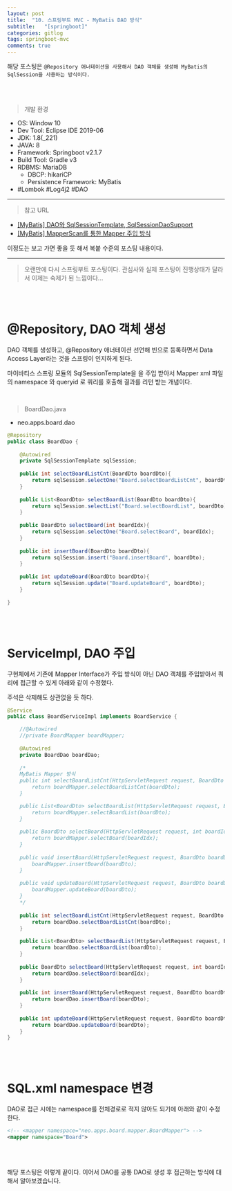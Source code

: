 ```yaml
---
layout: post
title:  "10. 스프링부트 MVC - MyBatis DAO 방식"
subtitle:   "[springboot]"
categories: gitlog
tags: springboot-mvc
comments: true
---
```


해당 포스팅은 `@Repository 애너테이션을 사용해서 DAO 객체를 생성해 MyBatis의 SqlSession을 사용하는 방식이다.`

<br><br>


> 개발 환경  

- OS: Window 10
- Dev Tool: Eclipse IDE 2019-06
- JDK: 1.8(_221)
- JAVA: 8
- Framework: Springboot v2.1.7
- Build Tool: Gradle v3
- RDBMS: MariaDB
	+ DBCP: hikariCP
	+ Persistence Framework: MyBatis
- #Lombok #Log4j2 #DAO

---

> 참고 URL

- [[MyBatis] DAO와 SqlSessionTemplate, SqlSessionDaoSupport](https://linked2ev.github.io/mybatis/2019/09/08/MyBatis-4-DAO%EC%99%80-SqlSessionTemplate,-SqlSessionDaoSupport/)
- [[MyBatis] MapperScan를 통한 Mapper 주입 방식](https://linked2ev.github.io/mybatis/2019/09/08/MyBatis-5-MapperScan%EB%A5%BC-%ED%86%B5%ED%95%9C-Mapper-%EC%A3%BC%EC%9E%85-%EB%B0%A9%EC%8B%9D/)

이정도는 보고 가면 좋을 듯 해서 복붙 수준의 포스팅 내용이다.

---

> 오랜만에 다시 스프링부트 포스팅이다. 관심사와 실제 포스팅이 진행상태가 달라서 이제는 숙제가 된 느낌이다...


<br><br>


# @Repository, DAO 객체 생성
 
DAO 객체를 생성하고, @Repository 애너테이션 선언해 빈으로 등록하면서 Data Access Layer라는 것을 스프링이 인지하게 된다.

마이바티스 스프링 모듈의 SqlSessionTemplate을 을 주입 받아서 Mapper xml 파일의 namespace 와 queryid 로 쿼리를 호출해 결과를 리턴 받는 개념이다.

<br>

> BoardDao.java

- neo.apps.board.dao

```java
@Repository
public class BoardDao {
	
	@Autowired
	private SqlSessionTemplate sqlSession;
	
	public int selectBoardListCnt(BoardDto boardDto){
		return sqlSession.selectOne("Board.selectBoardListCnt", boardDto);
	}
	
	public List<BoardDto> selectBoardList(BoardDto boardDto){
		return sqlSession.selectList("Board.selectBoardList", boardDto);
	}
	
	public BoardDto selectBoard(int boardIdx){
		return sqlSession.selectOne("Board.selectBoard", boardIdx);
	}
	
	public int insertBoard(BoardDto boardDto){
		return sqlSession.insert("Board.insertBoard", boardDto);
	}
	
	public int updateBoard(BoardDto boardDto){
		return sqlSession.update("Board.updateBoard", boardDto);
	}
	
}
```

<br><br>


# ServiceImpl, DAO 주입

구현체에서 기존에 Mapper Interface가 주입 방식이 아닌 DAO 객체를 주입받아서 쿼리에 접근할 수 있게 아래와 같이 수정했다.

주석은 삭제해도 상관없을 듯 하다.

```java
@Service
public class BoardServiceImpl implements BoardService {

	//@Autowired
	//private BoardMapper boardMapper;
	
	@Autowired
	private BoardDao boardDao;
	
	/*
	MyBatis Mapper 방식
	public int selectBoardListCnt(HttpServletRequest request, BoardDto boardDto) throws Exception {
		return boardMapper.selectBoardListCnt(boardDto);
	}

	public List<BoardDto> selectBoardList(HttpServletRequest request, BoardDto boardDto) throws Exception {
		return boardMapper.selectBoardList(boardDto);
	}
	
	public BoardDto selectBoard(HttpServletRequest request, int boardIdx) throws Exception {
		return boardMapper.selectBoard(boardIdx);
	}
	
	public void insertBoard(HttpServletRequest request, BoardDto boardDto) throws Exception {
		boardMapper.insertBoard(boardDto);
	}
	
	public void updateBoard(HttpServletRequest request, BoardDto boardDto) throws Exception {
		boardMapper.updateBoard(boardDto);
	}
	*/
	
	public int selectBoardListCnt(HttpServletRequest request, BoardDto boardDto) throws Exception {
		return boardDao.selectBoardListCnt(boardDto);
	}
	
	public List<BoardDto> selectBoardList(HttpServletRequest request, BoardDto boardDto) throws Exception {
		return boardDao.selectBoardList(boardDto);
	}
	
	public BoardDto selectBoard(HttpServletRequest request, int boardIdx) throws Exception {
		return boardDao.selectBoard(boardIdx);
	}
	
	public int insertBoard(HttpServletRequest request, BoardDto boardDto) throws Exception {
		return boardDao.insertBoard(boardDto);
	}
	
	public int updateBoard(HttpServletRequest request, BoardDto boardDto) throws Exception {
		return boardDao.updateBoard(boardDto);
	}
}
```


<br><br>


# SQL.xml namespace 변경

DAO로 접근 시에는 namespace를 전체경로로 적지 않아도 되기에 아래와 같이 수정한다.

```xml
<!-- <mapper namespace="neo.apps.board.mapper.BoardMapper"> -->
<mapper namespace="Board">
```

<br><br>

해당 포스팅은 이렇게 끝이다. 이어서 DAO를 공통 DAO로 생성 후 접근하는 방식에 대해서 알아보겠습니다.